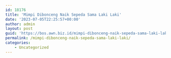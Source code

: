 ```yaml
---
id: 18176
title: 'Mimpi Dibonceng Naik Sepeda Sama Laki Laki'
date: '2023-07-05T22:25:57+00:00'
author: admin
layout: post
guid: 'https://bos.awn.biz.id/mimpi-dibonceng-naik-sepeda-sama-laki-laki/'
permalink: /mimpi-dibonceng-naik-sepeda-sama-laki-laki/
categories:
    - Uncategorized
---
```


